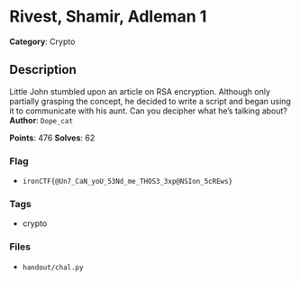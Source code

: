 # Rivest, Shamir, Adleman 1

**Category**: Crypto

## Description

Little John stumbled upon an article on RSA encryption. Although only partially grasping the concept, he decided to write a script and began using it to communicate with his aunt. Can you decipher what he’s talking about?  
**Author**: `Dope_cat`

**Points**: 476
**Solves**: 62

### Flag

- `ironCTF{@Un7_CaN_yoU_53Nd_me_THOS3_3xp@NSIon_5cREws}`

### Tags

- crypto

### Files

- `handout/chal.py`
